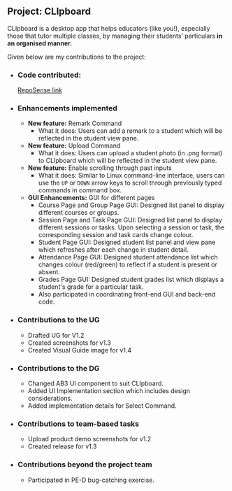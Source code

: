 ## Project: CLIpboard

CLIpboard is a desktop app that helps educators (like you!), especially those that
tutor multiple classes, by managing their students’ particulars<strong> in an organised manner.</strong>

Given below are my contributions to the project:

- ### Code contributed:
  [RepoSense link](https://nus-cs2103-ay2223s2.github.io/tp-dashboard/?search=afiqzu&sort=groupTitle&sortWithin=title&timeframe=commit&mergegroup=&groupSelect=groupByRepos&breakdown=true&checkedFileTypes=docs~functional-code~test-code~other&since=2023-02-17&tabOpen=true&tabType=zoom&zA=afiqzu&zR=AY2223S2-CS2103T-T15-4%2Ftp%5Bmaster%5D&zACS=324.8333333333333&zS=2023-02-17&zFS=afiqzu&zU=2023-04-06&zMG=false&zFTF=commit&zFGS=groupByRepos&zFR=false)

- ### Enhancements implemented
  * **New feature:** Remark Command
    - What it does: Users can add a remark to a student which will be reflected in the student view pane.
  * **New feature:** Upload Command
    - What it does: Users can upload a student photo (in .png format) to CLIpboard which will be reflected in the student view pane.
  * **New feature:** Enable scrolling through past inputs
    - What it does: Similar to Linux command-line interface, users can use the `UP` or `DOWN` arrow keys to scroll through previously typed commands in command box.
  * **GUI Enhancements:** GUI for different pages
    - Course Page and Group Page GUI: Designed list panel to display different courses or groups.
    - Session Page and Task Page GUI: Designed list panel to display different sessions or tasks. Upon selecting a session or task, the corresponding session and task cards change colour.
    - Student Page GUI: Designed student list panel and view pane which refreshes after each change in student detail.
    - Attendance Page GUI: Designed student attendance list which changes colour (red/green) to reflect if a student is present or absent.
    - Grades Page GUI: Designed student grades list which displays a student's grade for a particular task.
    - Also participated in coordinating front-end GUI and back-end code.

- ### Contributions to the UG
  * Drafted UG for V1.2
  * Created screenshots for v1.3
  * Created Visual Guide image for v1.4

- ### Contributions to the DG
  * Changed AB3 UI component to suit CLIpboard.
  * Added UI Implementation section which includes design considerations.
  * Added implementation details for Select Command.

- ### Contributions to team-based tasks
  * Upload product demo screenshots for v1.2
  * Created release for v1.3

- ### Contributions beyond the project team
  * Participated in PE-D bug-catching exercise.
